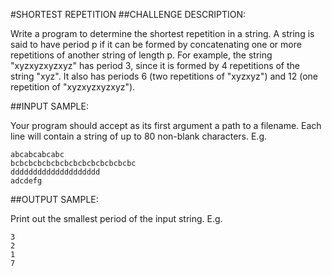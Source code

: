 #SHORTEST REPETITION
##CHALLENGE DESCRIPTION:


Write a program to determine the shortest repetition in a string. 
A string is said to have period p if it can be formed by concatenating one or more repetitions of another string of length p. For example, the string "xyzxyzxyzxyz" has period 3, since it is formed by 4 repetitions of the string "xyz". It also has periods 6 (two repetitions of "xyzxyz") and 12 (one repetition of "xyzxyzxyzxyz").

##INPUT SAMPLE:

Your program should accept as its first argument a path to a filename. Each line will contain a string of up to 80 non-blank characters. E.g.

    abcabcabcabc
    bcbcbcbcbcbcbcbcbcbcbcbcbcbc
    dddddddddddddddddddd
    adcdefg

##OUTPUT SAMPLE:

Print out the smallest period of the input string. E.g.

    3
    2
    1
    7
